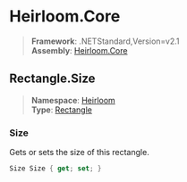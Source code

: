 # Heirloom.Core

> **Framework**: .NETStandard,Version=v2.1  
> **Assembly**: [Heirloom.Core][0]  

## Rectangle.Size

> **Namespace**: [Heirloom][0]  
> **Type**: [Rectangle][1]  

### Size

Gets or sets the size of this rectangle.

```cs
Size Size { get; set; }
```

[0]: ../Heirloom.Core.md
[1]: Heirloom.Rectangle.md
